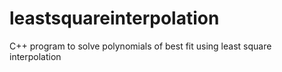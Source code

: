 # leastsquareinterpolation
C++ program to solve polynomials of best fit using least square interpolation
